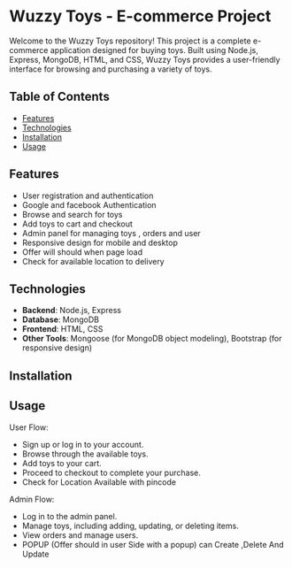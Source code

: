 # Wuzzy Toys - E-commerce Project

Welcome to the Wuzzy Toys repository! This project is a complete e-commerce application designed for buying toys. Built using Node.js, Express, MongoDB, HTML, and CSS, Wuzzy Toys provides a user-friendly interface for browsing and purchasing a variety of toys.

## Table of Contents
- [Features](#features)
- [Technologies](#technologies)
- [Installation](#installation)
- [Usage](#usage)

## Features
- User registration and authentication
- Google and facebook Authentication
- Browse and search for toys
- Add toys to cart and checkout
- Admin panel for managing toys , orders and user
- Responsive design for mobile and desktop
- Offer will should when page load
- Check for available location to delivery

## Technologies
- **Backend**: Node.js, Express
- **Database**: MongoDB
- **Frontend**: HTML, CSS
- **Other Tools**: Mongoose (for MongoDB object modeling), Bootstrap (for responsive design)

## Installation


## Usage
User Flow:
* Sign up or log in to your account.
* Browse through the available toys.
* Add toys to your cart.
* Proceed to checkout to complete your purchase.
* Check for Location Available with pincode  

Admin Flow:
* Log in to the admin panel.
* Manage toys, including adding, updating, or deleting items.
* View orders and manage users.
* POPUP (Offer should in user Side with a popup) can Create ,Delete And Update

